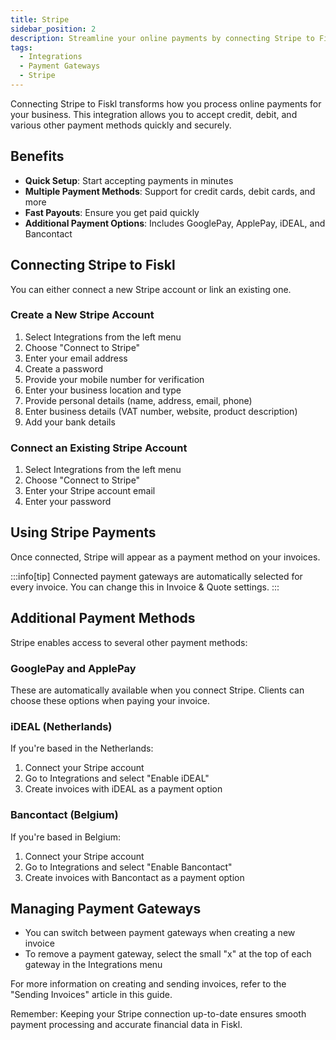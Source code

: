 ```yaml
---
title: Stripe
sidebar_position: 2
description: Streamline your online payments by connecting Stripe to Fiskl
tags:
  - Integrations
  - Payment Gateways
  - Stripe
---
```


Connecting Stripe to Fiskl transforms how you process online payments for your business. This integration allows you to accept credit, debit, and various other payment methods quickly and securely.

## Benefits

- **Quick Setup**: Start accepting payments in minutes
- **Multiple Payment Methods**: Support for credit cards, debit cards, and more
- **Fast Payouts**: Ensure you get paid quickly
- **Additional Payment Options**: Includes GooglePay, ApplePay, iDEAL, and Bancontact

## Connecting Stripe to Fiskl

You can either connect a new Stripe account or link an existing one.

### Create a New Stripe Account

1. Select Integrations from the left menu
2. Choose "Connect to Stripe"
3. Enter your email address
4. Create a password
5. Provide your mobile number for verification
6. Enter your business location and type
7. Provide personal details (name, address, email, phone)
8. Enter business details (VAT number, website, product description)
9. Add your bank details

### Connect an Existing Stripe Account

1. Select Integrations from the left menu
2. Choose "Connect to Stripe"
3. Enter your Stripe account email
4. Enter your password

## Using Stripe Payments

Once connected, Stripe will appear as a payment method on your invoices. 

:::info[tip]
Connected payment gateways are automatically selected for every invoice. You can change this in Invoice & Quote settings.
:::

## Additional Payment Methods

Stripe enables access to several other payment methods:

### GooglePay and ApplePay

These are automatically available when you connect Stripe. Clients can choose these options when paying your invoice.

### iDEAL (Netherlands)

If you're based in the Netherlands:

1. Connect your Stripe account
2. Go to Integrations and select "Enable iDEAL"
3. Create invoices with iDEAL as a payment option

### Bancontact (Belgium)

If you're based in Belgium:

1. Connect your Stripe account
2. Go to Integrations and select "Enable Bancontact"
3. Create invoices with Bancontact as a payment option

## Managing Payment Gateways

- You can switch between payment gateways when creating a new invoice
- To remove a payment gateway, select the small "x" at the top of each gateway in the Integrations menu

For more information on creating and sending invoices, refer to the "Sending Invoices" article in this guide.

Remember: Keeping your Stripe connection up-to-date ensures smooth payment processing and accurate financial data in Fiskl.